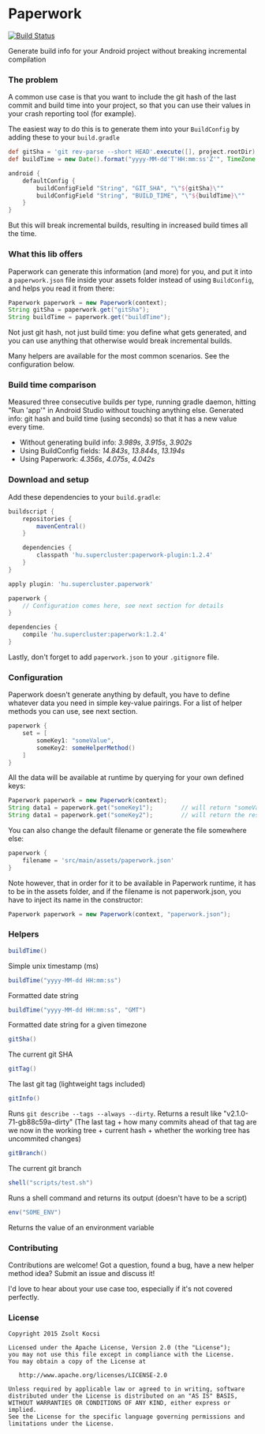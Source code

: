 # Paperwork
[![Build Status](https://travis-ci.org/zsoltk/paperwork.svg?branch=master)](https://travis-ci.org/zsoltk/paperwork)

Generate build info for your Android project without breaking incremental compilation

### The problem
A common use case is that you want to include the git hash of the last commit and build time into your project, so that you can use their values in your crash reporting tool (for example).

The easiest way to do this is to generate them into your ```BuildConfig``` by adding these to your ```build.gradle```

```groovy
def gitSha = 'git rev-parse --short HEAD'.execute([], project.rootDir).text.trim()
def buildTime = new Date().format("yyyy-MM-dd'T'HH:mm:ss'Z'", TimeZone.getTimeZone("UTC"))

android {
    defaultConfig {
        buildConfigField "String", "GIT_SHA", "\"${gitSha}\""
        buildConfigField "String", "BUILD_TIME", "\"${buildTime}\""
    }
}
```

But this will break incremental builds, resulting in increased build times all the time.


### What this lib offers
Paperwork can generate this information (and more) for you, and put it into a ```paperwork.json``` file inside your assets folder instead of using ```BuildConfig```, and helps you read it from there:

```java
Paperwork paperwork = new Paperwork(context);
String gitSha = paperwork.get("gitSha");
String buildTime = paperwork.get("buildTime");
```

Not just git hash, not just build time: you define what gets generated, and you can use anything that otherwise would break incremental builds.

Many helpers are available for the most common scenarios. See the configuration below.

### Build time comparison
Measured three consecutive builds per type, running gradle daemon, hitting "Run 'app'" in Android Studio without touching anything else. Generated info: git hash and build time (using seconds) so that it has a new value every time.

* Without generating build info: *3.989s*, *3.915s*, *3.902s*
* Using BuildConfig fields: *14.843s*, *13.844s*, *13.194s*
* Using Paperwork: *4.356s*, *4.075s*, *4.042s*

### Download and setup
Add these dependencies to your ```build.gradle```:

```groovy
buildscript {
    repositories {
        mavenCentral()
    }

    dependencies {
        classpath 'hu.supercluster:paperwork-plugin:1.2.4'
    }
}

apply plugin: 'hu.supercluster.paperwork'

paperwork {
    // Configuration comes here, see next section for details
}

dependencies {
    compile 'hu.supercluster:paperwork:1.2.4'
}
```

Lastly, don't forget to add ```paperwork.json``` to your ```.gitignore``` file.

### Configuration
Paperwork doesn't generate anything by default, you have to define whatever data you need in simple key-value pairings. For a list of helper methods you can use, see next section.

```groovy
paperwork {
    set = [
        someKey1: "someValue",
        someKey2: someHelperMethod()
    ]
}
```

All the data will be available at runtime by querying for your own defined keys:

```java
Paperwork paperwork = new Paperwork(context);
String data1 = paperwork.get("someKey1");        // will return "someValue"
String data1 = paperwork.get("someKey2");        // will return the result of someHelperMethod()
```

You can also change the default filename or generate the file somewhere else:

```groovy
paperwork {
    filename = 'src/main/assets/paperwork.json'
}
```

Note however, that in order for it to be available in Paperwork runtime,
it has to be in the assets folder, and if the filename is not
paperwork.json, you have to inject its name in the constructor:

```java
Paperwork paperwork = new Paperwork(context, "paperwork.json");
```


### Helpers

```groovy
buildTime()
```
Simple unix timestamp (ms)


```groovy
buildTime("yyyy-MM-dd HH:mm:ss")
```
Formatted date string


```groovy
buildTime("yyyy-MM-dd HH:mm:ss", "GMT")
```
Formatted date string for a given timezone


```groovy
gitSha()
```
The current git SHA


```groovy
gitTag()
```
The last git tag (lightweight tags included)


```groovy
gitInfo()
```
Runs ```git describe --tags --always --dirty```. Returns a result like "v2.1.0-71-gb88c59a-dirty"
(The last tag + how many commits ahead of that tag are we now in the working tree + current hash + whether the working tree has uncommited changes)


```groovy
gitBranch()
```
The current git branch

```groovy
shell("scripts/test.sh")
```
Runs a shell command and returns its output (doesn't have to be a script)


```groovy
env("SOME_ENV")
```
Returns the value of an environment variable


### Contributing

Contributions are welcome! Got a question, found a bug, have a new helper method idea? Submit an issue and discuss it!

I'd love to hear about your use case too, especially if it's not covered perfectly.


### License

    Copyright 2015 Zsolt Kocsi

    Licensed under the Apache License, Version 2.0 (the "License");
    you may not use this file except in compliance with the License.
    You may obtain a copy of the License at

       http://www.apache.org/licenses/LICENSE-2.0

    Unless required by applicable law or agreed to in writing, software
    distributed under the License is distributed on an "AS IS" BASIS,
    WITHOUT WARRANTIES OR CONDITIONS OF ANY KIND, either express or implied.
    See the License for the specific language governing permissions and
    limitations under the License.
